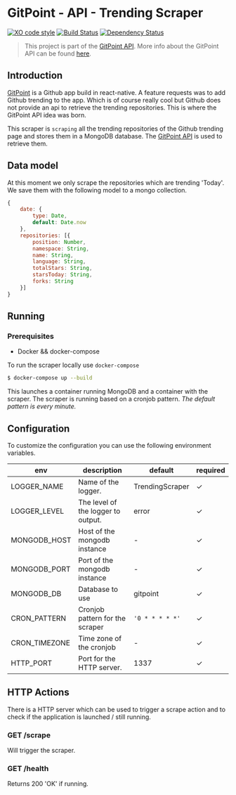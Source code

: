 
# GitPoint - API - Trending Scraper
[![XO code style](https://img.shields.io/badge/code_style-XO-5ed9c7.svg)](https://github.com/sindresorhus/xo)
[![Build Status](https://travis-ci.org/RolfKoenders/gitpoint-api-trending-scraper.svg?branch=master)](https://travis-ci.org/RolfKoenders/gitpoint-api-trending-scraper)
[![Dependency Status](https://dependencyci.com/github/RolfKoenders/gitpoint-api-trending-scraper/badge)](https://dependencyci.com/github/RolfKoenders/gitpoint-api-trending-scraper)

> This project is part of the [GitPoint API]((https://github.com/RolfKoenders/gitpoint-api-docs)). More info about the GitPoint API can be found [here](https://github.com/RolfKoenders/gitpoint-api-docs).

## Introduction
[GitPoint](https://github.com/gitpoint/git-point) is a Github app build in react-native. A feature requests was to add Github trending to the app. Which is of course really cool but Github does not provide an api to retrieve the trending repositories. This is where the GitPoint API idea was born.

This scraper is `scraping` all the trending repositories of the Github trending page and stores them in a MongoDB database. The [GitPoint API](https://github.com/RolfKoenders/gitpoint-api) is used to retrieve them.

## Data model
At this moment we only scrape the repositories which are trending 'Today'. We save them with the following model to a mongo collection.
```javascript
{
    date: {
        type: Date,
        default: Date.now
    },
    repositories: [{
        position: Number,
        namespace: String,
        name: String,
        language: String,
        totalStars: String,
        starsToday: String,
        forks: String
    }]
}
```

## Running

### Prerequisites
- Docker && docker-compose

To run the scraper locally use `docker-compose`
```bash
$ docker-compose up --build
```

This launches a container running MongoDB and a container with the scraper. The scraper is running based on a cronjob pattern. _The default pattern is every minute._

## Configuration
To customize the configuration you can use the following environment variables.

| env           | description                        | default         | required |
|---------------|------------------------------------|-----------------|----------|
| LOGGER_NAME   | Name of the logger.                | TrendingScraper | ✓        |
| LOGGER_LEVEL  | The level of the logger to output. | error           | ✓        |
| MONGODB_HOST  | Host of the mongodb instance       | -               | ✓        |
| MONGODB_PORT  | Port of the mongodb instance       | -               | ✓        |
| MONGODB_DB    | Database to use                    | gitpoint        | ✓        |
| CRON_PATTERN  | Cronjob pattern for the scraper    | `'0 * * * * *'` | ✓        |
| CRON_TIMEZONE | Time zone of the cronjob           | -               | ✓        |
| HTTP_PORT     | Port for the HTTP server.          | 1337            | ✓        |

## HTTP Actions
There is a HTTP server which can be used to trigger a scrape action and to check if the application is launched / still running.

### GET /scrape
Will trigger the scraper.

### GET /health
Returns 200 'OK' if running.
